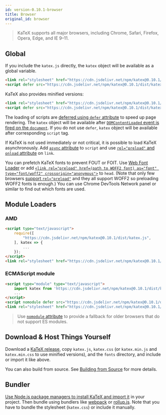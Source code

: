 ```yaml
---
id: version-0.10.1-browser
title: Browser
original_id: browser
---
```

> KaTeX supports all major browsers, including Chrome, Safari, Firefox, Opera, Edge, and IE 9–11.

## Global
If you include the `katex.js` directly, the `katex` object will be available as
a global variable.

```html
<link rel="stylesheet" href="https://cdn.jsdelivr.net/npm/katex@0.10.1/dist/katex.css" integrity="sha384-b/NoaeRXkMxyKcrDw2KtVtYKkVg3dA0rTRgLoV7W2df3MzeR1eHLTi+l4//4fMwk" crossorigin="anonymous">
<script defer src="https://cdn.jsdelivr.net/npm/katex@0.10.1/dist/katex.js" integrity="sha384-ern5NCRqs6nJ/a4Ik0nB9hnKVH5HwV2XRUYdQl09OB/vvd1Lmmqbg1Mh+mYUclXx" crossorigin="anonymous"></script>
```

KaTeX also provides minified versions:

```html
<link rel="stylesheet" href="https://cdn.jsdelivr.net/npm/katex@0.10.1/dist/katex.min.css" integrity="sha384-dbVIfZGuN1Yq7/1Ocstc1lUEm+AT+/rCkibIcC/OmWo5f0EA48Vf8CytHzGrSwbQ" crossorigin="anonymous">
<script defer src="https://cdn.jsdelivr.net/npm/katex@0.10.1/dist/katex.min.js" integrity="sha384-2BKqo+exmr9su6dir+qCw08N2ZKRucY4PrGQPPWU1A7FtlCGjmEGFqXCv5nyM5Ij" crossorigin="anonymous"></script>
```

The loading of scripts are [deferred using `defer` attribute](https://developer.mozilla.org/en/HTML/Element/script#Attributes)
to speed up page rendering. The `katex` object will be available after
[`DOMContentLoaded` event is fired on the `document`](https://developer.mozilla.org/ko/docs/Web/Reference/Events/DOMContentLoaded).
If you do not use `defer`, `katex` object will be available after corresponding
`script` tag.

If KaTeX is not used immediately or not critical, it is possible to load KaTeX
asynchronously. Add [`async` attribute](https://developer.mozilla.org/en/HTML/Element/script#Attributes)
to `script` and use [`rel="preload"` and `onload` attribute](https://github.com/filamentgroup/loadCSS)
on `link`.

You can prefetch KaTeX fonts to prevent FOUT or FOIT. Use [Web Font Loader](https://github.com/typekit/webfontloader)
or add [`<link rel="preload" href=(path to WOFF2 font) as="font" type="font/woff2" crossorigin="anonymous">`](https://developer.mozilla.org/en-US/docs/Web/HTML/Preloading_content)
to `head`. (Note that only few browsers [support `rel="preload"`](https://caniuse.com/#feat=link-rel-preload)
and they all support WOFF2 so preloading WOFF2 fonts is enough.) You can use
Chrome DevTools Network panel or similar to find out which fonts are used.

## Module Loaders
### AMD
```html
<script type="text/javascript">
    require([
        "https://cdn.jsdelivr.net/npm/katex@0.10.1/dist/katex.js",
    ], katex => {
        ...
    });
</script>
<link rel="stylesheet" href="https://cdn.jsdelivr.net/npm/katex@0.10.1/dist/katex.css" integrity="sha384-b/NoaeRXkMxyKcrDw2KtVtYKkVg3dA0rTRgLoV7W2df3MzeR1eHLTi+l4//4fMwk" crossorigin="anonymous">
```

### ECMAScript module
```html
<script type="module" type="text/javascript">
    import katex from 'https://cdn.jsdelivr.net/npm/katex@0.10.1/dist/katex.mjs';
    ...
</script>
<script nomodule defer src="https://cdn.jsdelivr.net/npm/katex@0.10.1/dist/katex.js" integrity="sha384-ern5NCRqs6nJ/a4Ik0nB9hnKVH5HwV2XRUYdQl09OB/vvd1Lmmqbg1Mh+mYUclXx" crossorigin="anonymous"></script>
<link rel="stylesheet" href="https://cdn.jsdelivr.net/npm/katex@0.10.1/dist/katex.css" integrity="sha384-b/NoaeRXkMxyKcrDw2KtVtYKkVg3dA0rTRgLoV7W2df3MzeR1eHLTi+l4//4fMwk" crossorigin="anonymous">
```

> Use [`nomodule` attribute](https://developer.mozilla.org/en/HTML/Element/script#Attributes)
to provide a fallback for older browsers that do not support ES modules.

## Download & Host Things Yourself
Download a [KaTeX release](https://github.com/KaTeX/KaTeX/releases),
copy `katex.js`, `katex.css`
(or `katex.min.js` and `katex.min.css` to use minified versions),
and the `fonts` directory, and include or import it like above.

You can also build from source. See [Building from Source](node.md#building-from-source)
for more details.

## Bundler
[Use Node.js package managers to install KaTeX and import it](node.md) in your
project. Then bundle using bundlers like [webpack](https://webpack.js.org/) or
[rollup.js](https://rollupjs.org/). Note that you have to bundle the stylesheet
(`katex.css`) or include it manually.
